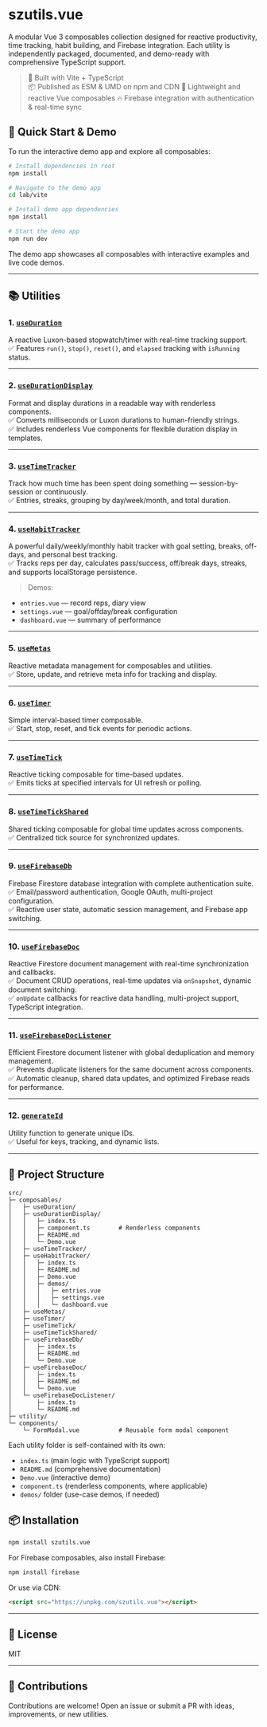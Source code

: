 # szutils.vue

A modular Vue 3 composables collection designed for reactive productivity, time tracking, habit building, and Firebase integration. Each utility is independently packaged, documented, and demo-ready with comprehensive TypeScript support.

> 🔧 Built with Vite + TypeScript  
> 📦 Published as ESM & UMD on npm and CDN 
> 🎯 Lightweight and reactive Vue composables
> 🔥 Firebase integration with authentication & real-time sync

## 🚀 Quick Start & Demo

To run the interactive demo app and explore all composables:

```bash
# Install dependencies in root
npm install

# Navigate to the demo app
cd lab/vite

# Install demo app dependencies
npm install

# Start the demo app
npm run dev
```

The demo app showcases all composables with interactive examples and live code demos.

---

## 📚 Utilities

### 1. [`useDuration`](./src/composables/useDuration)

A reactive Luxon-based stopwatch/timer with real-time tracking support.  
✅ Features `run()`, `stop()`, `reset()`, and `elapsed` tracking with `isRunning` status.

---

### 2. [`useDurationDisplay`](./src/composables/useDurationDisplay)

Format and display durations in a readable way with renderless components.  
✅ Converts milliseconds or Luxon durations to human-friendly strings.  
✅ Includes renderless Vue components for flexible duration display in templates.

---

### 3. [`useTimeTracker`](./src/composables/useTimeTracker)

Track how much time has been spent doing something — session-by-session or continuously.  
✅ Entries, streaks, grouping by day/week/month, and total duration.

---

### 4. [`useHabitTracker`](./src/composables/useHabitTracker)

A powerful daily/weekly/monthly habit tracker with goal setting, breaks, off-days, and personal best tracking.  
✅ Tracks reps per day, calculates pass/success, off/break days, streaks, and supports localStorage persistence.

> Demos:
- `entries.vue` — record reps, diary view  
- `settings.vue` — goal/offday/break configuration  
- `dashboard.vue` — summary of performance

---

### 5. [`useMetas`](./src/composables/useMetas)

Reactive metadata management for composables and utilities.  
✅ Store, update, and retrieve meta info for tracking and display.

---

### 6. [`useTimer`](./src/composables/useTimer)

Simple interval-based timer composable.  
✅ Start, stop, reset, and tick events for periodic actions.

---

### 7. [`useTimeTick`](./src/composables/useTimeTick)

Reactive ticking composable for time-based updates.  
✅ Emits ticks at specified intervals for UI refresh or polling.

---

### 8. [`useTimeTickShared`](./src/composables/useTimeTickShared)

Shared ticking composable for global time updates across components.  
✅ Centralized tick source for synchronized updates.

---

### 9. [`useFirebaseDb`](./src/composables/useFirebaseDb)

Firebase Firestore database integration with complete authentication suite.  
✅ Email/password authentication, Google OAuth, multi-project configuration.  
✅ Reactive user state, automatic session management, and Firebase app switching.

---

### 10. [`useFirebaseDoc`](./src/composables/useFirebaseDoc)

Reactive Firestore document management with real-time synchronization and callbacks.  
✅ Document CRUD operations, real-time updates via `onSnapshot`, dynamic document switching.  
✅ `onUpdate` callbacks for reactive data handling, multi-project support, TypeScript integration.

---

### 11. [`useFirebaseDocListener`](./src/composables/useFirebaseDocListener)

Efficient Firestore document listener with global deduplication and memory management.  
✅ Prevents duplicate listeners for the same document across components.  
✅ Automatic cleanup, shared data updates, and optimized Firebase reads for performance.

---

### 12. [`generateId`](./src/utility)

Utility function to generate unique IDs.  
✅ Useful for keys, tracking, and dynamic lists.

---

## 📁 Project Structure

```
src/
├─ composables/
│   ├─ useDuration/
│   ├─ useDurationDisplay/
│   │   ├─ index.ts
│   │   ├─ component.ts        # Renderless components
│   │   ├─ README.md
│   │   └─ Demo.vue
│   ├─ useTimeTracker/
│   ├─ useHabitTracker/
│   │   ├─ index.ts
│   │   ├─ README.md
│   │   ├─ Demo.vue
│   │   ├─ demos/
│   │   │   ├─ entries.vue
│   │   │   ├─ settings.vue
│   │   │   └─ dashboard.vue
│   ├─ useMetas/
│   ├─ useTimer/
│   ├─ useTimeTick/
│   ├─ useTimeTickShared/
│   ├─ useFirebaseDb/
│   │   ├─ index.ts
│   │   ├─ README.md
│   │   └─ Demo.vue
│   ├─ useFirebaseDoc/
│   │   ├─ index.ts
│   │   ├─ README.md
│   │   └─ Demo.vue
│   └─ useFirebaseDocListener/
│       ├─ index.ts
│       └─ README.md
├─ utility/
└─ components/
    └─ FormModal.vue           # Reusable form modal component
```

Each utility folder is self-contained with its own:
- `index.ts` (main logic with TypeScript support)
- `README.md` (comprehensive documentation)
- `Demo.vue` (interactive demo)
- `component.ts` (renderless components, where applicable)
- `demos/` folder (use-case demos, if needed)

## 📦 Installation

```bash
npm install szutils.vue
```

For Firebase composables, also install Firebase:
```bash
npm install firebase
```

Or use via CDN:
```html
<script src="https://unpkg.com/szutils.vue"></script>
```

---

## 📄 License

MIT

---

## 🙌 Contributions

Contributions are welcome! Open an issue or submit a PR with ideas, improvements, or new utilities.